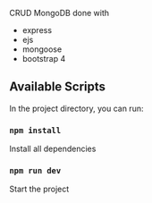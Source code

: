 CRUD MongoDB done with
* express
* ejs
* mongoose
* bootstrap 4

## Available Scripts

In the project directory, you can run:

### `npm install`

Install all dependencies

### `npm run dev`

Start the project